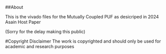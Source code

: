 ##About

This is the vivado files for the Mutually Coupled PUF as desicriped in 2024 Asain Host Paper

(Sorry for the delay making this public)

#Copyright Disclaimer
The work is copyrighted and should only be used for academic and research purposes
